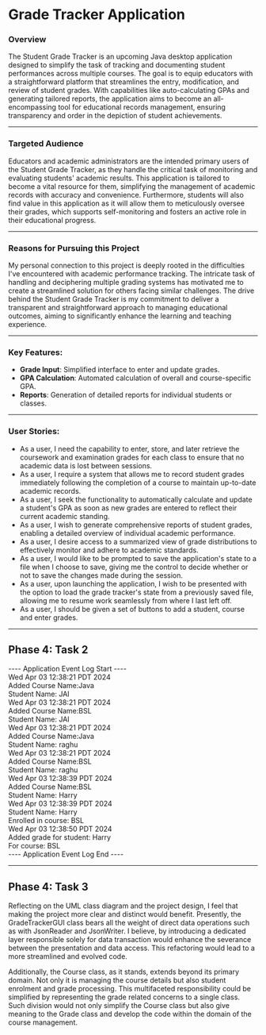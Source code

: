 # Grade Tracker Application


### **Overview**

The Student Grade Tracker is an upcoming Java desktop application designed to simplify the task of tracking and documenting student performances across multiple courses. The goal is to equip educators with a straightforward platform that streamlines the entry, modification, and review of student grades. With capabilities like auto-calculating GPAs and generating tailored reports, the application aims to become an all-encompassing tool for educational records management, ensuring transparency and order in the depiction of student achievements.

---

### **Targeted Audience**

Educators and academic administrators are the intended primary users of the Student Grade Tracker, as they handle the critical task of monitoring and evaluating students' academic results. This application is tailored to become a vital resource for them, simplifying the management of academic records with accuracy and convenience. Furthermore, students will also find value in this application as it will allow them to meticulously oversee their grades, which supports self-monitoring and fosters an active role in their educational progress.

---

### **Reasons for Pursuing this Project**

My personal connection to this project is deeply rooted in the difficulties I've encountered with academic performance tracking. The intricate task of handling and deciphering multiple grading systems has motivated me to create a streamlined solution for others facing similar challenges. The drive behind the Student Grade Tracker is my commitment to deliver a transparent and straightforward approach to managing educational outcomes, aiming to significantly enhance the learning and teaching experience.

---

###  **Key Features:**
-  **Grade Input**: Simplified interface to enter and update grades.
- **GPA Calculation**: Automated calculation of overall and course-specific GPA.
- **Reports**: Generation of detailed reports for individual students or classes.

---

### **User Stories:**
- As a user, I need the capability to enter, store, and later retrieve the coursework and examination grades for each class to ensure that no academic data is lost between sessions. 
- As a user, I require a system that allows me to record student grades immediately following the completion of a course to maintain up-to-date academic records.
- As a user, I seek the functionality to automatically calculate and update a student's GPA as soon as new grades are entered to reflect their current academic standing.
- As a user, I wish to generate comprehensive reports of student grades, enabling a detailed overview of individual academic performance.
- As a user, I desire access to a summarized view of grade distributions to effectively monitor and adhere to academic standards.
- As a user, I would like to be prompted to save the application's state to a file when I choose to save, giving me the control to decide whether or not to save the changes made during the session.
- As a user, upon launching the application, I wish to be presented with the option to load the grade tracker's state from a previously saved file, allowing me to resume work seamlessly from where I last left off.
- As a user, I should be given a set of buttons to add a student, course and enter grades.

---

## **Phase 4: Task 2**
---- Application Event Log Start ---- \
Wed Apr 03 12:38:21 PDT 2024 \
Added Course Name:Java \
Student Name: JAI \
Wed Apr 03 12:38:21 PDT 2024 \
Added Course Name:BSL \
Student Name: JAI \
Wed Apr 03 12:38:21 PDT 2024 \
Added Course Name:Java \
Student Name: raghu \
Wed Apr 03 12:38:21 PDT 2024 \
Added Course Name:BSL \
Student Name: raghu \
Wed Apr 03 12:38:39 PDT 2024 \
Added Course Name:BSL \
Student Name: Harry \
Wed Apr 03 12:38:39 PDT 2024 \
Student Name: Harry \
Enrolled in course: BSL \
Wed Apr 03 12:38:50 PDT 2024 \
Added grade for student: Harry \
For course: BSL \
---- Application Event Log End ----

---

## **Phase 4: Task 3**
Reflecting on the UML class diagram and the project design, I feel that making the project more clear and distinct would
benefit. Presently, the GradeTrackerGUI class bears all the weight of direct data operations such as with JsonReader and
JsonWriter. I believe, by introducing  a dedicated layer responsible solely for data transaction would enhance the 
severance between the presentation and data access. This refactoring would lead to a more streamlined and evolved code.

Additionally, the Course class, as it stands, extends beyond its primary domain. Not only it is managing the course 
details but also student enrolment and grade processing. This multifaceted responsibility could be simplified by
representing the grade related concerns to a single class. Such division would not only simplify the Course class but 
also give meaning to the Grade class and develop the code within the domain of the course management.